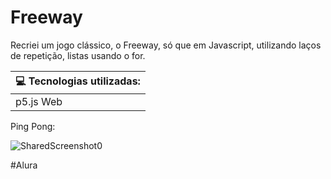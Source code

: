 # Freeway

Recriei um jogo clássico, o Freeway, só que em Javascript, utilizando laços de repetição, listas usando o for.

| 💻 Tecnologias utilizadas: | 
| --------------------------  |
| p5.js Web                   |

Ping Pong: 

![SharedScreenshot0](https://user-images.githubusercontent.com/90563215/211820886-e01e78a6-4527-4aee-8cbf-03b9db07efd7.jpg)

#Alura
